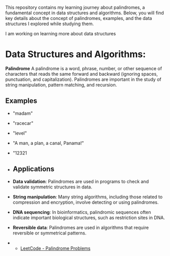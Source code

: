 This repository contains my learning journey about palindromes, a fundamental concept in data structures and algorithms. Below, you will find key details about the concept of palindromes, examples, and the data structures I explored while studying them.

I am working on learning more about data structures

# Data Structures and Algorithms: 




**Palindrome**
A palindrome is a word, phrase, number, or other sequence of characters that reads the same forward and backward (ignoring spaces, punctuation, and capitalization). Palindromes are important in the study of string manipulation, pattern matching, and recursion.

## Examples

- "madam"
- "racecar"
- "level"
- "A man, a plan, a canal, Panama!"
- "12321

- ## Applications

- **Data validation**: Palindromes are used in programs to check and validate symmetric structures in data.
- **String manipulation**: Many string algorithms, including those related to compression and encryption, involve detecting or using palindromes.
- **DNA sequencing**: In bioinformatics, palindromic sequences often indicate important biological structures, such as restriction sites in DNA.
- **Reversible data**: Palindromes are used in algorithms that require reversible or symmetrical patterns.

- - [LeetCode - Palindrome Problems](https://leetcode.com/tag/palindrome/)
